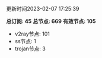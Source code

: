 更新时间2023-02-07 17:25:39

**总订阅: 45**
**总节点: 669**
**有效节点: 105**
- v2ray节点: 101
- ss节点: 1
- trojan节点: 3
